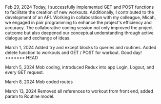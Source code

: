 Feb 29, 2024
Today, I successfully implemented GET and POST functions to facilitate the creation of new workouts. Additionally, I contributed to the development of an API. Working in collaboration with my colleague, Micah, we engaged in pair programming to enhance the project's efficiency and accuracy. The collaborative coding session not only improved the project outcome but also deepened our conceptual understanding through active dialogue and exchange of ideas.

March 1, 2024
Added try and except blocks to queries and routines.
Added delete function to workouts and GET / POST for workout. Good day!
<<<<<<< HEAD


March 5, 2024
Mob coding, introduced Redux into app Login, Logout, and every GET request.

March 8, 2024
Mob coded routes

March 13, 2024
Removed all references to workout from front end, added param to Routine model.
